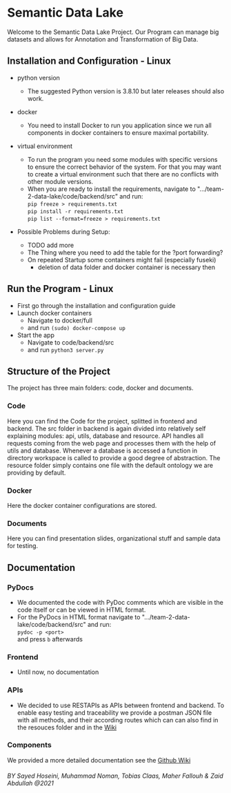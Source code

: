 # Semantic Data Lake

Welcome to the Semantic Data Lake Project. Our Program can manage big datasets and allows for Annotation and Transformation
of Big Data.

## Installation and Configuration - Linux
* python version
  * The suggested Python version is 3.8.10 but later releases should also work.
* docker
  * You need to install Docker to run you application since we run all components in docker containers to ensure maximal portability.
* virtual environment
  * To run the program you need some modules with specific versions to ensure the correct behavior of the system.
  For that you may want to create a virtual environment such that there are no conflicts with other module versions.
  * When you are ready to install the requirements, navigate to ".../team-2-data-lake/code/backend/src" and run:\
    `pip freeze > requirements.txt` \
    `pip install -r requirements.txt` \
    `pip list --format=freeze > requirements.txt`

* Possible Problems during Setup:
  * TODO add more
  * The Thing where you need to add the table for the ?port forwarding?
  * On repeated Startup some containers might fail (especially fuseki)
    * deletion of data folder and docker container is necessary then

## Run the Program - Linux
* First go through the installation and configuration guide
* Launch docker containers
  * Navigate to docker/full
  * and run `(sudo) docker-compose up`
* Start the app
  * Navigate to code/backend/src
  * and run `python3 server.py`

## Structure of the Project
The project has three main folders: code, docker and documents.

### Code
Here you can find the Code for the project, splitted in frontend and backend. The src folder in backend is again divided
into relatively self explaining modules: api, utils, database and resource. API handles all requests coming from
the web page and processes them with the help of utils and database. Whenever a database is accessed a function
in directory workspace is called to provide a good degree of abstraction. The resource folder simply contains one file
with the default ontology we are providing by default.

### Docker
Here the docker container configurations are stored.

### Documents
Here you can find presentation slides, organizational stuff and sample data for testing.

## Documentation

### PyDocs
* We documented the code with PyDoc comments which are visible in the code itself or can be viewed in HTML format.
* For the PyDocs in HTML format navigate to ".../team-2-data-lake/code/backend/src" and run: \
 `pydoc -p <port>` \
 and press `b` afterwards

### Frontend
* Until now, no documentation

### APIs
* We decided to use RESTAPIs as APIs between frontend and backend. To enable easy testing and traceability we provide a
  postman JSON file with all methods, and their according routes which can can also find in the resouces folder 
  and in the [Wiki](https://git.rwth-aachen.de/lab-semantic-data-integration-2021/team-2-data-lake/-/wikis/home)

### Components
We provided a more detailed documentation see the [Github Wiki](https://git.rwth-aachen.de/lab-semantic-data-integration-2021/team-2-data-lake/-/wikis/home)



###### BY Sayed Hoseini, Muhammad Noman, Tobias Claas, Maher Fallouh & Zaid Abdullah @2021
